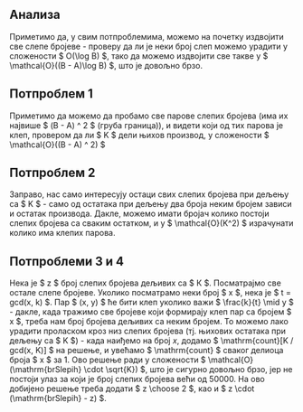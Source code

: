 ## Анализа
Приметимо да, у свим потпроблемима, можемо на почетку издвојити све слепе бројеве - проверу да ли је неки број слеп можемо урадити у сложености $ O(\log B) $, тако да можемо издвојити све такве у $ \mathcal{O}((B - A)\log B) $, што је довољно брзо.

## Потпроблем 1
Приметимо да можемо да пробамо све парове слепих бројева (има их највише $ (B - A) ^ 2 $ (груба граница)), и видети који од тих парова је клеп, провером да ли $ K $ дели њихов производ, у сложености $ \mathcal{О}((B - A) ^ 2) $

## Потпроблем 2
Заправо, нас само интересују остаци свих слепих бројева при дељењу са  $ K $ - само од остатака при дељењу два броја неким бројем зависи и остатак производа. Дакле, можемо имати бројач колико постоји слепих бројева са сваким остатком, и у $ \mathcal{O}(K^2) $ израчунати колико има клепих парова.

## Потпроблеми 3 и 4

Нека је $ z $ број слепих бројева дељивих са  $ К $. Посматрајмо све остале слепе бројеве. Уколико посматрамо неки број $ x $, нека је $ t = gcd(x, k) $. Пар  $ (x, y) $ ће бити клеп уколико важи $ \frac{k}{t} \mid y $ - дакле, када тражимо све бројеве који формирају клеп пар са бројем $ x $, треба нам број бројева дељивих са неким бројем. То можемо лако урадити проласком кроз низ слепих бројева (тј. њихових остатака при дељењу са $ K $) - када наиђемо на број $x$, додамо $ \mathrm{count}[K / gcd(x, K)] $ на решење, и увећамо $ \mathrm{count} $ сваког делиоца броја $ x $ за 1. Ово решење ради у сложености $ \mathcal{О}(\mathrm{brSlepih} \cdot \sqrt{K}) $, што је сигурно довољно брзо, јер не постоји улаз за који је број слепих бројева већи од 50000. На ово добијено решење треба додати $ z \choose 2 $, као и $ z \cdot (\mathrm{brSlepih} - z) $.
